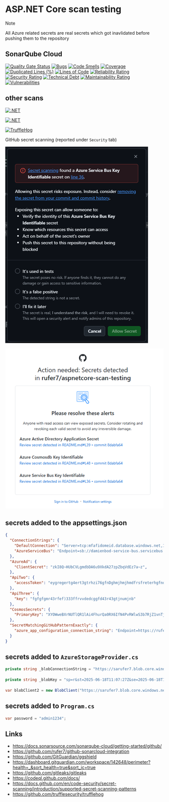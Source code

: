 # ASP.NET Core scan testing

> [!NOTE]
> All Azure related secrets are real secrets which got inavlidated before pushing them to the repository

## SonarQube Cloud

[![Quality Gate Status](https://sonarcloud.io/api/project_badges/measure?project=damienbod_aspnetcore-scan-testing&metric=alert_status)](https://sonarcloud.io/summary/overall?id=damienbod_aspnetcore-scan-testing)
[![Bugs](https://sonarcloud.io/api/project_badges/measure?project=damienbod_aspnetcore-scan-testing&metric=bugs)](https://sonarcloud.io/summary/overall?id=damienbod_aspnetcore-scan-testing)
[![Code Smells](https://sonarcloud.io/api/project_badges/measure?project=damienbod_aspnetcore-scan-testing&metric=code_smells)](https://sonarcloud.io/summary/overall?id=damienbod_aspnetcore-scan-testing)
[![Coverage](https://sonarcloud.io/api/project_badges/measure?project=damienbod_aspnetcore-scan-testing&metric=coverage)](https://sonarcloud.io/summary/overall?id=damienbod_aspnetcore-scan-testing)
[![Duplicated Lines (%)](https://sonarcloud.io/api/project_badges/measure?project=damienbod_aspnetcore-scan-testing&metric=duplicated_lines_density)](https://sonarcloud.io/summary/overall?id=damienbod_aspnetcore-scan-testing)
[![Lines of Code](https://sonarcloud.io/api/project_badges/measure?project=damienbod_aspnetcore-scan-testing&metric=ncloc)](https://sonarcloud.io/summary/overall?id=damienbod_aspnetcore-scan-testing)
[![Reliability Rating](https://sonarcloud.io/api/project_badges/measure?project=damienbod_aspnetcore-scan-testing&metric=reliability_rating)](https://sonarcloud.io/summary/overall?id=damienbod_aspnetcore-scan-testing)
[![Security Rating](https://sonarcloud.io/api/project_badges/measure?project=damienbod_aspnetcore-scan-testing&metric=security_rating)](https://sonarcloud.io/summary/overall?id=damienbod_aspnetcore-scan-testing)
[![Technical Debt](https://sonarcloud.io/api/project_badges/measure?project=damienbod_aspnetcore-scan-testing&metric=sqale_index)](https://sonarcloud.io/summary/overall?id=damienbod_aspnetcore-scan-testing)
[![Maintainability Rating](https://sonarcloud.io/api/project_badges/measure?project=damienbod_aspnetcore-scan-testing&metric=sqale_rating)](https://sonarcloud.io/summary/overall?id=damienbod_aspnetcore-scan-testing)
[![Vulnerabilities](https://sonarcloud.io/api/project_badges/measure?project=damienbod_aspnetcore-scan-testing&metric=vulnerabilities)](https://sonarcloud.io/summary/overall?id=damienbod_aspnetcore-scan-testing)

## other scans

[![.NET](https://github.com/damienbod/aspnetcore-scan-testing/actions/workflows/dotnet-gitguardian.yml/badge.svg)](https://github.com/damienbod/aspnetcore-scan-testing/actions/workflows/dotnet-gitguardian.yml)

[![.NET](https://github.com/damienbod/aspnetcore-scan-testing/actions/workflows/dotnet-gitleaks.yml/badge.svg)](https://github.com/damienbod/aspnetcore-scan-testing/actions/workflows/dotnet-gitleaks.yml)

[![TruffleHog](https://github.com/damienbod/aspnetcore-scan-testing/actions/workflows/trufflehog.yml/badge.svg)](https://github.com/damienbod/aspnetcore-scan-testing/actions/workflows/trufflehog.yml)

GitHub secret scanning (reported under `Security` tab)

![gh-secret-scanning-push-protection-alert](/gh-secret-scanning-push-protection-alert.png)

![gh-secret-scanning-mail-notification](/gh-secret-scanning-mail-notification.png)

## secrets added to the appsettings.json

```json
{
  "ConnectionStrings": {
    "DefaultConnection": "Server=tcp:mfafidomeid.database.windows.net,1433;Initial Catalog=gridcard;Persist Security Info=False;User ID=damienadmin;Password={your_password};MultipleActiveResultSets=False;Encrypt=True;TrustServerCertificate=False;Connection Timeout=30;",
    "AzureServiceBus": "Endpoint=sb://damienbod-service-bus.servicebus.windows.net/;SharedAccessKeyName=coolkey;SharedAccessKey=ef13VEvOsypQT4Ca0F4w/LIS1susAkzkP+ASbDTk5GI="
  },
  "AzureAd": {
    "ClientSecret": "zkI8Q~HUbCVLgmdbDA6u9XkdA27zpZbqVdEz7a~z",
  },
  "ApiTwo": {
    "accessToken": "eygregertg4ert3gtrhzi76gfnDghmjhmjhmdfrsfreterhgfndghvbfvb"
  },
  "ApiThree": {
    "key": "fgfgfgmr43rfef)333ffrvvdedcggfd43r43gtjnumjnb"
  },
  "CosmosSecrets": {
    "PrimaryKey": "XYOWweBXrNUTlQR1lAi4FhurQa0RX6IfN4PvRWlwS3b7RjZ1vnTjJmi5ZKKW8riByAhtqgUxFqflACDbBtwnHA=="
  },
  "SecretMatchingGitHubPatternExactly": {
    "azure_app_configuration_connection_string": "Endpoint=https://rufer7-app-config.azconfig.io;Id=Rzwa;Secret=2j0xmEQpVWhIrXfjRoKpjtNXQzblP9dgNR9fLFa8rePX31E7s87AJQQJ99BDACYeBjFCQ7wWAAACAZACMRzn"
  }
}
```

## secrets added to `AzureStorageProvider.cs`

```csharp
private string _blobConnectionString = "https://sarufer7.blob.core.windows.net/test?sp=r&st=2025-06-18T11:07:27Z&se=2025-06-18T11:09:27Z&spr=https&sv=2024-11-04&sr=c&sig=JLS7wLGXxvFConsaEGWd4UeD%2BpfC2o9fYcMhH%2FAwnD8%3D";

private string _blobKey = "sp=r&st=2025-06-18T11:07:27Z&se=2025-06-18T11:09:27Z&spr=https&sv=2024-11-04&sr=c&sig=JLS7wLGXxvFConsaEGWd4UeD%2BpfC2o9fYcMhH%2FAwnD8%3D";

var blobClient2 = new BlobClient("https://sarufer7.blob.core.windows.net/test?sp=r&st=2025-06-18T11:07:27Z&se=2025-06-18T11:09:27Z&spr=https&sv=2024-11-04&sr=c&sig=JLS7wLGXxvFConsaEGWd4UeD%2BpfC2o9fYcMhH%2FAwnD8%3D", "test", "arbitrary-file.txt");
```

## secrets added to `Program.cs`

```csharp
var password = "admin1234";
```

## Links

- https://docs.sonarsource.com/sonarqube-cloud/getting-started/github/
- https://github.com/rufer7/github-sonarcloud-integration
- https://github.com/GitGuardian/ggshield
- https://dashboard.gitguardian.com/workspace/142648/perimeter?health=_&sort_health=true&sort_ic=true
- https://github.com/gitleaks/gitleaks
- https://codeql.github.com/docs/
- https://docs.github.com/en/code-security/secret-scanning/introduction/supported-secret-scanning-patterns
- https://github.com/trufflesecurity/trufflehog
